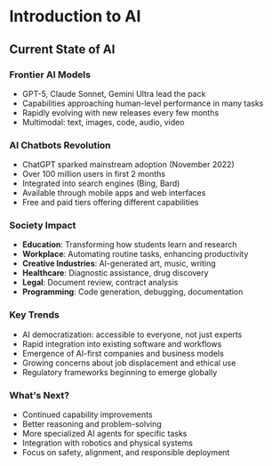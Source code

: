 # Introduction to AI

## Current State of AI

### Frontier AI Models
- GPT-5, Claude Sonnet, Gemini Ultra lead the pack
- Capabilities approaching human-level performance in many tasks
- Rapidly evolving with new releases every few months
- Multimodal: text, images, code, audio, video

### AI Chatbots Revolution
- ChatGPT sparked mainstream adoption (November 2022)
- Over 100 million users in first 2 months
- Integrated into search engines (Bing, Bard)
- Available through mobile apps and web interfaces
- Free and paid tiers offering different capabilities

### Society Impact
- **Education**: Transforming how students learn and research
- **Workplace**: Automating routine tasks, enhancing productivity
- **Creative Industries**: AI-generated art, music, writing
- **Healthcare**: Diagnostic assistance, drug discovery
- **Legal**: Document review, contract analysis
- **Programming**: Code generation, debugging, documentation

### Key Trends
- AI democratization: accessible to everyone, not just experts
- Rapid integration into existing software and workflows
- Emergence of AI-first companies and business models
- Growing concerns about job displacement and ethical use
- Regulatory frameworks beginning to emerge globally

### What's Next?
- Continued capability improvements
- Better reasoning and problem-solving
- More specialized AI agents for specific tasks
- Integration with robotics and physical systems
- Focus on safety, alignment, and responsible deployment